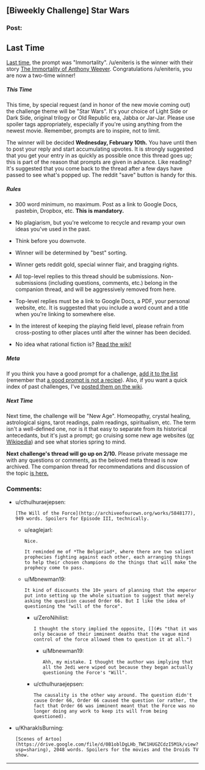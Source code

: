## [Biweekly Challenge] Star Wars

### Post:

## Last Time

[Last time,](https://www.reddit.com/r/rational/comments/40uw4i/biweekly_challenge_immortality/?sort=confidence) the prompt was "Immortality". /u/eniteris is the winner with their story [The Immortality of Anthony Weever](https://www.reddit.com/r/rational/comments/40uw4i/biweekly_challenge_immortality/cyxv2zp). Congratulations /u/eniteris, you are now a two-time winner!

##### This Time

This time, by special request (and in honor of the new movie coming out) the challenge theme will be "Star Wars". It's your choice of Light Side or Dark Side, original trilogy or Old Republic era, Jabba or Jar-Jar. Please use spoiler tags appropriately, especially if you're using anything from the newest movie. Remember, prompts are to inspire, not to limit.

The winner will be decided **Wednesday, February 10th.** You have until then to post your reply and start accumulating upvotes. It is strongly suggested that you get your entry in as quickly as possible once this thread goes up; this is part of the reason that prompts are given in advance. Like reading? It's suggested that you come back to the thread after a few days have passed to see what's popped up. The reddit "save" button is handy for this.

##### Rules

* 300 word minimum, no maximum. Post as a link to Google Docs, pastebin, Dropbox, etc. **This is mandatory.**

* No plagiarism, but you're welcome to recycle and revamp your own ideas you've used in the past.

* Think before you downvote.

* Winner will be determined by "best" sorting.

* Winner gets reddit gold, special winner flair, and bragging rights.

* All top-level replies to this thread should be submissions. Non-submissions (including questions, comments, etc.) belong in the companion thread, and will be aggressively removed from here.

* Top-level replies must be a link to Google Docs, a PDF, your personal website, etc. It is suggested that you include a word count and a title when you're linking to somewhere else.

* In the interest of keeping the playing field level, please refrain from cross-posting to other places until after the winner has been decided.

* No idea what rational fiction is? [Read the wiki!](http://www.reddit.com/r/rational/wiki/index)

##### Meta

If you think you have a good prompt for a challenge, [add it to the list](https://docs.google.com/spreadsheets/d/1B6HaZc8FYkr6l6Q4cwBc9_-Yq1g0f_HmdHK5L1tbEbA/edit?usp=sharing) (remember that [a good prompt is not a recipe](http://www.reddit.com/r/WritingPrompts/wiki/prompts?src=RECIPE)). Also, if you want a quick index of past challenges, I've [posted them on the wiki](https://www.reddit.com/r/rational/wiki/weeklychallenge).

##### Next Time

Next time, the challenge will be "New Age". Homeopathy, crystal healing, astrological signs, tarot readings, palm readings, spiritualism, etc. The term isn't a well-defined one, nor is it that easy to separate from its historical antecedants, but it's just a prompt; go cruising some new age websites ([or Wikipedia](https://en.wikipedia.org/wiki/List_of_New_Age_topics)) and see what stories spring to mind.

**Next challenge's thread will go up on 2/10.** Please private message me with any questions or comments, as the beloved meta thread is now archived. The companion thread for recommendations and discussion of the topic [is here.](https://www.reddit.com/r/rational/comments/430p4q/challenge_companion_star_wars/)

### Comments:

- u/cthulhuraejepsen:
  ```
  [The Will of the Force](http://archiveofourown.org/works/5848177), 949 words. Spoilers for Episode III, technically.
  ```

  - u/eaglejarl:
    ```
    Nice. 

    It reminded me of *The Belgariad*, where there are two salient prophecies fighting against each other, each arranging things to help their chosen champions do the things that will make the prophecy come to pass.
    ```

  - u/Mbnewman19:
    ```
    It kind of discounts the 10+ years of planning that the emperor put into setting up the whole situation to suggest that merely asking the question caused Order 66. But I like the idea of questioning the "will of the force".
    ```

    - u/ZeroNihilist:
      ```
      I thought the story implied the opposite, [](#s "that it was only because of their imminent deaths that the vague mind control of the force allowed them to question it at all.")
      ```

      - u/Mbnewman19:
        ```
        Ahh, my mistake. I thought the author was implying that all the Jedi were wiped out because they began actually questioning the Force's "Will".
        ```

    - u/cthulhuraejepsen:
      ```
      The causality is the other way around. The question didn't cause Order 66, Order 66 caused the question (or rather, the fact that Order 66 was imminent meant that the Force was no longer doing any work to keep its will from being questioned).
      ```

- u/KharakIsBurning:
  ```
  [Scenes of Artoo](https://drive.google.com/file/d/0B1oblDgLHb_TWC1HUGZCdzI5M1k/view?usp=sharing), 2048 words. Spoilers for the movies and the Droids TV show.
  ```

---

